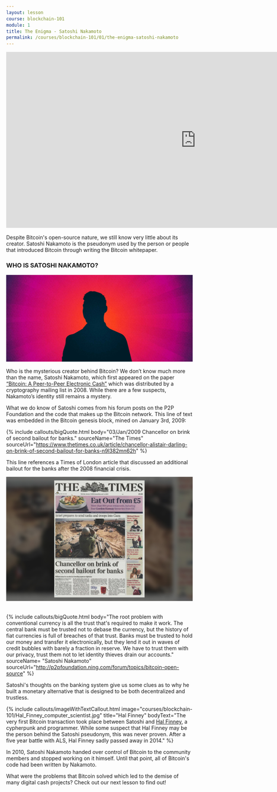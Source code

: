 ```yaml
---
layout: lesson
course: blockchain-101
module: 1
title: The Enigma - Satoshi Nakamoto
permalink: /courses/blockchain-101/01/the-enigma-satoshi-nakamoto
---
```


<iframe src="https://www.youtube.com/embed/QV3CAPpNKDo?rel=0" width="1024" height="475" frameborder="0" allowfullscreen="allowfullscreen"></iframe>
 
<span class="openingParagraph">Despite Bitcoin's open-source nature, we still know very little about its creator. Satoshi Nakamoto is the pseudonym used by the person or people that introduced Bitcoin through writing the Bitcoin whitepaper.</span>

<h3>WHO IS SATOSHI NAKAMOTO?</h3>

<img src="/assets/img/courses/blockchain-101/WhoisSatoshi-01.jpg" alt="Silhouette representing Satoshi Nakamoto" title="Who is Satoshi Nakamoto?"/>

Who is the mysterious creator behind Bitcoin? We don’t know much more than the name, Satoshi Nakamoto, which first appeared on the paper <a href="https://bitcoin.org/bitcoin.pdf">“Bitcoin: A Peer-to-Peer Electronic Cash”</a> which was distributed by a cryptography mailing list in 2008. While there are a few suspects, Nakamoto’s identity still remains a mystery.

What we do know of Satoshi comes from his forum posts on the P2P Foundation and the code that makes up the Bitcoin network. This line of text was embedded in the Bitcoin genesis block, mined on January 3rd, 2009:

{% include callouts/bigQuote.html
	body="03/Jan/2009 Chancellor on brink of second bailout for banks."
	sourceName="The Times"
	sourceUrl="https://www.thetimes.co.uk/article/chancellor-alistair-darling-on-brink-of-second-bailout-for-banks-n9l382mn62h"
%}

This line references a Times of London article that discussed an additional bailout for the banks after the 2008 financial crisis.

<img src="/assets/img/courses/blockchain-101/Newspaper.jpg" alt="The Times' front page on bailouts" title="The Times' front page"/>
&nbsp;

{% include callouts/bigQuote.html
	body="The root problem with conventional currency is all the trust that's required to make it work. The central bank must be trusted not to debase the currency, but the history of fiat currencies is full of breaches of that trust. Banks must be trusted to hold our money and transfer it electronically, but they lend it out in waves of credit bubbles with barely a fraction in reserve. We have to trust them with our privacy, trust them not to let identity thieves drain our accounts."
  sourceName= "Satoshi Nakamoto"
	sourceUrl="http://p2pfoundation.ning.com/forum/topics/bitcoin-open-source"
%}

Satoshi's thoughts on the banking system give us some clues as to why he built a monetary alternative that is designed to be both decentralized and trustless.

{% include callouts/imageWithTextCallout.html
    image="courses/blockchain-101/Hal_Finney_computer_scientist.jpg"
    title="Hal Finney"
    bodyText="The very first Bitcoin transaction took place between Satoshi and <a href='https://en.wikipedia.org/wiki/Hal_Finney_(computer_scientist)'>Hal Finney</a>, a cypherpunk and programmer. While some suspect that Hal Finney may be the person behind the Satoshi pseudonym, this was never proven. After a five year battle with ALS, Hal Finney sadly passed away in 2014."
%}

In 2010, Satoshi Nakamoto handed over control of Bitcoin to the community members and stopped working on it himself. Until that point, all of Bitcoin's code had been written by Nakamoto.

<span style="font-weight: 400;">What were the problems that Bitcoin solved which led to the demise of many digital cash projects? Check out our next lesson to find out!</span>


